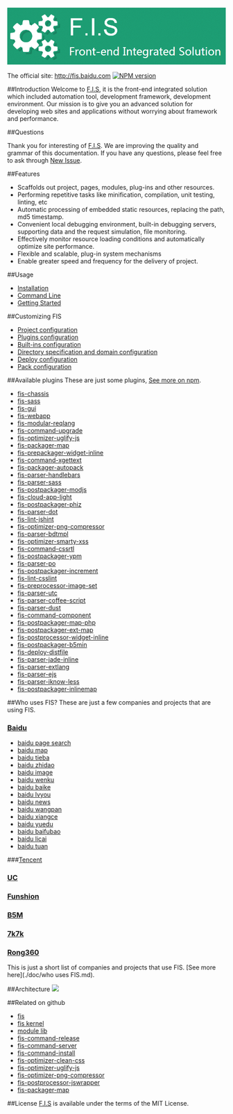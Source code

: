 ![fis](./doc/images/logo.png)

The official site: http://fis.baidu.com 
[![NPM version](https://badge.fury.io/js/fis-plus.png)](http://badge.fury.io/js/fis-plus)

##Introduction
Welcome to [F.I.S](http://fis.baidu.com), it is the front-end integrated solution which included automation tool, development framework, development environment. Our mission is to give you an advanced solution for developing web sites and applications without worrying about framework and performance.

##Questions

Thank you for interesting of [F.I.S](http://fis.baidu.com). We are improving the quality and grammar of this documentation. If you have any questions, please feel free to ask through [New Issue](https://github.com/fex-team/fis-plus/issues/new).

##Features
* Scaffolds out project, pages, modules, plug-ins and other resources.
* Performing repetitive tasks like minification, compilation, unit testing, linting, etc
* Automatic processing of embedded static resources, replacing the path, md5 timestamp.
* Convenient local debugging environment, built-in debugging servers, supporting data and the request simulation, file monitoring.
* Effectively monitor resource loading conditions and automatically optimize site performance.
* Flexible and scalable, plug-in system mechanisms
* Enable greater speed and frequency for the delivery of project.

##Usage
- [Installation](./doc/installation.md) 
- [Command Line](./doc/command-line.md)
- [Getting Started](./doc/getting-started.md)

##Customizing FIS
- [Project configuration](./doc/project-configuration.md) 
- [Plugins configuration](./doc/plugins-configuration.md)
- [Built-ins configuration](./doc/built-ins-configuration.md)
- [Directory specification and domain configuration](./doc/directory-specification-and-domain-configuration.md)
- [Deploy configuration](./doc/deploy-configuration.md)
- [Pack configuration](./doc/pack-configuration.md)

##Available plugins
These are just some plugins, [See more on npm](https://www.npmjs.org/search?q=fis).

- [fis-chassis](https://www.npmjs.org/package/fis-chassis) 
- [fis-sass](https://www.npmjs.org/package/fis-sass)
- [fis-gui](https://www.npmjs.org/package/fis-gui)
- [fis-webapp](https://www.npmjs.org/package/fis-webapp)
- [fis-modular-reqlang](https://www.npmjs.org/package/fis-modular-reqlang)
- [fis-command-upgrade](https://www.npmjs.org/package/fis-command-upgrade)
- [fis-optimizer-uglify-js](https://www.npmjs.org/package/fis-optimizer-uglify-js)
- [fis-packager-map](https://www.npmjs.org/package/fis-packager-map)
- [fis-prepackager-widget-inline](https://www.npmjs.org/package/fis-prepackager-widget-inline)
- [fis-command-xgettext](https://www.npmjs.org/package/fis-command-xgettext)
- [fis-packager-autopack](https://www.npmjs.org/package/fis-packager-autopack)
- [fis-parser-handlebars](https://www.npmjs.org/package/fis-parser-handlebars)
- [fis-parser-sass](https://www.npmjs.org/package/fis-parser-sass)
- [fis-postpackager-modjs](https://www.npmjs.org/package/fis-postpackager-modjs)
- [fis-cloud-app-light](https://www.npmjs.org/package/fis-cloud-app-light)
- [fis-postpackager-phiz](https://www.npmjs.org/package/fis-postpackager-phiz)
- [fis-parser-dot](https://www.npmjs.org/package/fis-parser-dot)
- [fis-lint-jshint](https://www.npmjs.org/package/fis-lint-jshint)
- [fis-optimizer-png-compressor](https://www.npmjs.org/package/fis-optimizer-png-compressor)
- [fis-parser-bdtmpl](https://www.npmjs.org/package/fis-parser-bdtmpl)
- [fis-optimizer-smarty-xss](https://www.npmjs.org/package/fis-optimizer-smarty-xss)
- [fis-command-cssrtl](https://www.npmjs.org/package/fis-command-cssrtl)
- [fis-postpackager-ypm](https://www.npmjs.org/package/fis-postpackager-ypm)
- [fis-parser-po](https://www.npmjs.org/package/fis-parser-po)
- [fis-postpackager-increment](https://www.npmjs.org/package/fis-postpackager-increment)
- [fis-lint-csslint](https://www.npmjs.org/package/fis-lint-csslint)
- [fis-preprocessor-image-set](https://www.npmjs.org/package/fis-preprocessor-image-set)
- [fis-parser-utc](https://www.npmjs.org/package/fis-parser-utc)
- [fis-parser-coffee-script](https://www.npmjs.org/package/fis-parser-coffee-script)
- [fis-parser-dust](https://www.npmjs.org/package/fis-parser-dust)
- [fis-command-component](https://www.npmjs.org/package/fis-command-component)
- [fis-postpackager-map-php](https://www.npmjs.org/package/fis-postpackager-map-php)
- [fis-postpackager-ext-map](https://www.npmjs.org/package/fis-postpackager-ext-map)
- [fis-postprocessor-widget-inline](https://www.npmjs.org/package/fis-postprocessor-widget-inline)
- [fis-postpackager-b5min](https://www.npmjs.org/package/fis-postpackager-b5min)
- [fis-deploy-distfile](https://www.npmjs.org/package/fis-deploy-distfile)
- [fis-parser-jade-inline](https://www.npmjs.org/package/fis-parser-jade-inline)
- [fis-parser-extlang](https://www.npmjs.org/package/fis-parser-extlang)
- [fis-parser-ejs](https://www.npmjs.org/package/fis-parser-ejs)
- [fis-parser-iknow-less](https://www.npmjs.org/package/fis-parser-iknow-less)
- [fis-postpackager-inlinemap](https://www.npmjs.org/package/fis-postpackager-inlinemap)

##Who uses FIS?
These are just a few companies and projects that are using FIS.
### [Baidu](http://www.baidu.com/)
- [baidu page search](http://www.baidu.com/) 
- [baidu map](http://ditu.baidu.com/)
- [baidu tieba](http://tieba.baidu.com/)
- [baidu zhidao](http://zhidao.baidu.com/)
- [baidu image](http://image.baidu.com/)
- [baidu wenku](http://wenku.baidu.com/)
- [baidu baike](http://baike.baidu.com/)
- [baidu lvyou](http://lvyou.baidu.com/)
- [baidu news](http://news.baidu.com/)
- [baidu wangpan](http://wangpan.baidu.com/disk/home)
- [baidu xiangce](http://xiangce.baidu.com/)
- [baidu yuedu](http://yuedu.baidu.com/)
- [baidu baifubao](https://www.baifubao.com/)
- [baidu licai](http://8.baidu.com/)
- [baidu tuan](http://tuan.baidu.com/)

###[Tencent](http://www.qq.com/)
### [UC](http://www.uc.cn/)
### [Funshion](http://www.funshion.com/)
### [B5M](http://www.b5m.com/)
### [7k7k](http://www.7k7k.com/)
### [Rong360](http://rong360.com/)

This is just a short list of companies and projects that use FIS. [See more here](./doc/who uses FIS.md).

##Architecture
![](https://raw.github.com/fis-dev/fis-plus/gh-pages/images/struct.png)

##Related on github
- [fis](https://github.com/fex-team/fis)
- [fis kernel](https://github.com/fex-team/fis-kernel)
- [module lib](https://github.com/fex-team/mod)
- [fis-command-release](https://github.com/fex-team/fis-command-release)
- [fis-command-server](https://github.com/fex-team/fis-command-server)
- [fis-command-install](https://github.com/fex-team/fis-command-install)
- [fis-optimizer-clean-css](https://github.com/fex-team/fis-optimizer-clean-css)
- [fis-optimizer-uglify-js](https://github.com/fex-team/fis-optimizer-uglify-js)
- [fis-optimizer-png-compressor](https://github.com/fex-team/fis-optimizer-png-compressor)
- [fis-postprocessor-jswrapper](https://github.com/fex-team/fis-postprocessor-jswrapper)
- [fis-packager-map](https://github.com/fex-team/fis-packager-map)

##License
[F.I.S](http://fis.baidu.com) is available under the terms of the MIT License.
